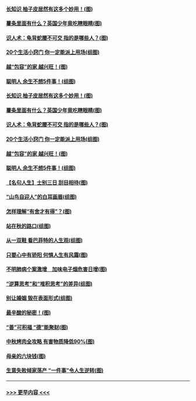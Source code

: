 #### [长知识 柚子皮居然有这多个妙用！(图)](../pages/p8/907425.md?t=09172200) 
#### [薯条里面有什么？英国少年竟吃瞎眼睛(图)](../pages/p8/907381.md?t=09172200) 
#### [识人术：龟背蛇腰不可交 指的是哪些人？(图)](../pages/p8/907503.md?t=09172200) 
#### [20个生活小窍门 你一定能派上用场(组图)](../pages/p8/907510.md?t=09172200) 
#### [越“包容”的家 越兴旺！(图)](../pages/p8/907328.md?t=09172200) 
#### [聪明人 余生不想5件事！(组图)](../pages/p8/907364.md?t=09172200) 
#### [长知识 柚子皮居然有这多个妙用！(图)](../pages/p8/907425.md?t=09172200) 
#### [薯条里面有什么？英国少年竟吃瞎眼睛(图)](../pages/p8/907381.md?t=09172200) 
#### [识人术：龟背蛇腰不可交 指的是哪些人？(图)](../pages/p8/907503.md?t=09172200) 
#### [20个生活小窍门 你一定能派上用场(组图)](../pages/p8/907510.md?t=09172200) 
#### [越“包容”的家 越兴旺！(图)](../pages/p8/907328.md?t=09172200) 
#### [聪明人 余生不想5件事！(组图)](../pages/p8/907364.md?t=09172200) 
#### [【名句人生】士别三日 刮目相待(图)](../pages/p8/906988.md?t=09172200) 
#### [“山鸟自迎人”的白耳画眉(组图)](../pages/p8/907332.md?t=09172200) 
#### [怎样理解“有舍才有得”？(图)](../pages/p8/906872.md?t=09172200) 
#### [站在秋的路口(组图)](../pages/p8/906914.md?t=09172200) 
#### [从一双鞋 看巴菲特的人生观(组图)](../pages/p8/907311.md?t=09172200) 
#### [只要心中有骄阳 何惧人生有风霜(图)](../pages/p8/907320.md?t=09172200) 
#### [不明肺病个案激增　加味电子烟危害日增(图)](../pages/p8/907307.md?t=09172200) 
#### [“逆算思考”和“堆积思考”的差异(组图)](../pages/p8/907229.md?t=09172200) 
#### [别让婚姻 毁在表面形式(组图)](../pages/p8/907118.md?t=09172200) 
#### [最辛酸的秘密！(图)](../pages/p8/906327.md?t=09172200) 
#### [“善”可积福 “德”能聚财(图)](../pages/p8/906906.md?t=09172200) 
#### [中秋烤肉全攻略 有害物质降低90%(图)](../pages/p8/907227.md?t=09172200) 
#### [母亲的六块钱(图)](../pages/p8/907107.md?t=09172200) 
#### [生意失败倾家荡产 “一件事”令人生逆转(图)](../pages/p8/907101.md?t=09172200) 

----
#### [ >>> 更早内容 <<< ](../indexes/p8-earlier.md)
